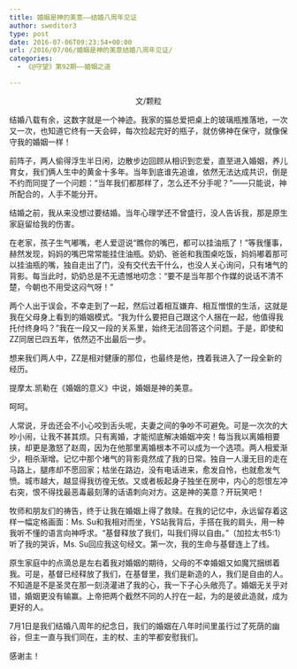 ```yaml
---
title: 婚姻是神的美意——结婚八周年见证
author: sweditor3
type: post
date: 2016-07-06T09:23:54+00:00
url: /2016/07/06/婚姻是神的美意结婚八周年见证/
categories:
  - 《@守望》第92期——婚姻之道

---
```

<p style="text-align: center;">
  文/颗粒
</p>

<!--more-->

结婚八载有余，这数字就是一个神迹。我家的猫总爱把桌上的玻璃瓶推落地，一次又一次，也知道它终有一天会碎，每次捡起完好的瓶子，就仿佛神在保守，就像保守我的婚姻一样！

前阵子，两人偷得浮生半日闲，边散步边回顾从相识到恋爱，直至进入婚姻，养儿育女，我们俩人生中的黄金十多年。当年到底谁先追谁，依然无法达成共识，倒是不约而同提了一个问题：“当年我们都那样了，怎么还不分手呢？”——只能说，神所配合的，人手不能分开。

结婚之前，我从来没想过要结婚。当年心理学还不曾盛行，没人告诉我，那是原生家庭留给我的伤害。

在老家，孩子生气嘟嘴，老人爱逗说“瞧你的嘴巴，都可以挂油瓶了！”等我懂事，赫然发现，妈妈的嘴巴常常能挂住油瓶。奶奶、爸爸和我围桌吃饭，妈妈嘟着那可以挂油瓶的嘴，独自走出了门，没有交代去干什么，也没人关心询问，只有堵气的背影。每当此时，奶奶总是不无遗憾地叨念：“要不是当年那个作媒的说话不清不楚，今朝也不用受这闷气呀！”

两个人出于误会，不幸走到了一起，然后过着相互嫌弃、相互憎恨的生活，这就是我在父母身上看到的婚姻模式。“我为什么要把自己跟这个人捆在一起，他值得我托付终身吗？”我在一段又一段的关系里，始终无法回答这个问题。于是，即使和ZZ同居已四五年，依然迈不出最后一步。

想来我们两人中，ZZ是相对健康的那位，也最终是他，拽着我进入了一段全新的经历。

提摩太.凯勒在《婚姻的意义》中说，婚姻是神的美意。

呵呵。

人常说，牙齿还会不小心咬到舌头呢，夫妻之间的争吵不可避免。可是一次次的大吵小闹，让我不甚其烦。只有离婚，才能彻底解决婚姻冲突！每当我以离婚相要挟，却更是激怒了赵周，因为在他那里离婚根本不可以成为一个选项。两人相爱渐少，相杀渐增。记忆中那个堵气的背影竟然成了我的日常。独自一人漫无目的走在马路上，腿疼却不愿回家；枯坐在路边，没有电话进来，愈发自怜，也就愈发气愤。城市越大，越显得我彷徨无依。又或者板起身子独坐在房中，内心的怨恨左冲右突，恨不得找最恶毒最刻薄的话语刺向对方。这是神的美意？开玩笑吧！

牧师和朋友们的祷告，终于让我在婚姻上得了救赎。在我的记忆中，永远留存着这样一幅定格画面：Ms. Su和我相对而坐，YS站我背后，手搭在我的肩头，用一种我听不懂的语言向神呼求。“基督释放了我们，叫我们得以自由。”（加拉太书5:1）听了我的哭诉，Ms. Su回应我这句经文。第一次，我的生命与基督连上了线。

原生家庭中的点滴总是左右着我对婚姻的期待，父母的不幸婚姻又如魔咒捆绑着我。可是，基督已经释放了我们，在基督里，我们是新造的人，我们是自由的人。不知道是不是圣灵在那一刻浇灌进了我的心，我一下子心头敞亮了。婚姻无关乎对错，婚姻更没有输赢。上帝把两个截然不同的人拧在一起，为的是彼此造就，成为更好的人。

7月1日是我们结婚八周年的纪念日，我们的婚姻在八年时间里虽行过了死荫的幽谷，但主一直与我们同在，主的杖、主的竿都安慰我们。

感谢主！